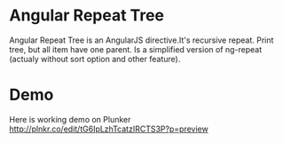 # Angular Repeat Tree

Angular Repeat Tree is an AngularJS directive.It's recursive repeat. Print tree, but all item have one parent. Is a simplified version of ng-repeat (actualy without sort option and other feature).


# Demo
Here is working demo on Plunker http://plnkr.co/edit/tG6IpLzhTcatzIRCTS3P?p=preview
